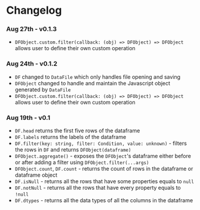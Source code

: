 # Changelog

### Aug 27th - v0.1.3

- `DFObject.custom.filter(callback: (obj) => DFObject) => DFObject` allows user to define their own custom operation

### Aug 24th - v0.1.2

- `DF` changed to `DataFile` which only handles file opening and saving
- `DFObject` changed to handle and maintain the Javascript object generated by `DataFile`
- `DFObject.custom.filter(callback: (obj) => DFObject) => DFObject` allows user to define their own custom operation

### Aug 19th - v0.1

- `DF.head` returns the first five rows of the dataframe
- `DF.labels` returns the labels of the dataframe
- `DF.filter(key: string, filter: Condition, value: unknown)` - filters the rows in `DF` and returns `DFObject(dataframe)`
- `DFObject.aggregate()` - exposes the `DFObject`'s dataframe either before or after adding a filter using `DFObject.filter(...args)`
- `DFObject.count`, `DF.count` - returns the count of rows in the dataframe or dataframe object
- `DF.isNull` - returns all the rows that have some properties equals to `null`
- `DF.notNull` - returns all the rows that have every property equals to `!null`
- `DF.dtypes` - returns all the data types of all the columns in the dataframe
